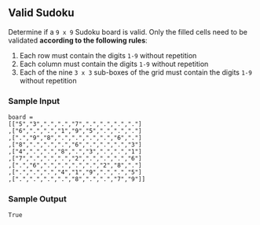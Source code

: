 ## Valid Sudoku
Determine if a `9 x 9` Sudoku board is valid. Only the
filled cells need to be validated **according to the
following rules**:  
1. Each row must contain the digits `1-9` without repetition  
2. Each column must contain the digits `1-9` without
   repetition  
3. Each of the nine `3 x 3` sub-boxes of the grid must
   contain the digits `1-9` without repetition  

### Sample Input
```Python3
board = 
[["5","3",".",".","7",".",".",".","."]
,["6",".",".","1","9","5",".",".","."]
,[".","9","8",".",".",".",".","6","."]
,["8",".",".",".","6",".",".",".","3"]
,["4",".",".","8",".","3",".",".","1"]
,["7",".",".",".","2",".",".",".","6"]
,[".","6",".",".",".",".","2","8","."]
,[".",".",".","4","1","9",".",".","5"]
,[".",".",".",".","8",".",".","7","9"]]
```

### Sample Output
```Python3
True
```
